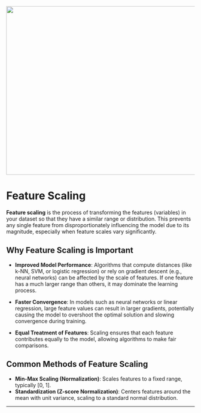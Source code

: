 <img style="margin-right: 30px " width="1000" height="450" src="https://github.com/Tuhin4042/resource/blob/main/scaling.png">

# Feature Scaling

**Feature scaling** is the process of transforming the features (variables) in your dataset so that they have a similar range or distribution. This prevents any single feature from disproportionately influencing the model due to its magnitude, especially when feature scales vary significantly.

## Why Feature Scaling is Important

- **Improved Model Performance**: 
  Algorithms that compute distances (like k-NN, SVM, or logistic regression) or rely on gradient descent (e.g., neural networks) can be affected by the scale of features. If one feature has a much larger range than others, it may dominate the learning process.

- **Faster Convergence**:
  In models such as neural networks or linear regression, large feature values can result in larger gradients, potentially causing the model to overshoot the optimal solution and slowing convergence during training.

- **Equal Treatment of Features**:
  Scaling ensures that each feature contributes equally to the model, allowing algorithms to make fair comparisons.

## Common Methods of Feature Scaling

- **Min-Max Scaling (Normalization)**: Scales features to a fixed range, typically [0, 1].
- **Standardization (Z-score Normalization)**: Centers features around the mean with unit variance, scaling to a standard normal distribution.

---




